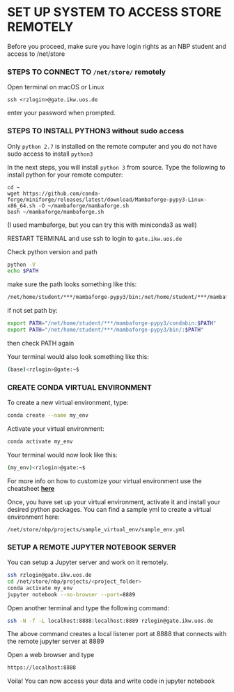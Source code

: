 # SET UP SYSTEM TO ACCESS STORE REMOTELY

Before you proceed, make sure you have login rights as an NBP student and access to /net/store

### STEPS TO CONNECT TO `/net/store/` remotely

Open terminal on macOS or Linux
```
ssh <rzlogin>@gate.ikw.uos.de
```
enter your password when prompted.


### STEPS TO INSTALL PYTHON3 without sudo access
Only `python 2.7` is installed on the remote computer and you do not have sudo access to install `python3`

In the next steps, you will install `python 3` from source. Type the following to install python for your remote computer:

```
cd ~
wget https://github.com/conda-forge/miniforge/releases/latest/download/Mambaforge-pypy3-Linux-x86_64.sh -O ~/mambaforge/mambaforge.sh
bash ~/mambaforge/mambaforge.sh
```
(I used mambaforge, but you can try this with miniconda3 as well)

RESTART TERMINAL and use ssh to login to `gate.ikw.uos.de`

Check python version and path
```bash
python -V
echo $PATH
```
make sure the path looks something like this:

```bash
/net/home/student/***/mambaforge-pypy3/bin:/net/home/student/***/mambaforge-pypy3/condabin:
```
if not set path by:

```bash
export PATH="/net/home/student/***/mambaforge-pypy3/condabin:$PATH"
export PATH="/net/home/student/***/mambaforge-pypy3/bin/:$PATH"
```
then check PATH again

Your terminal would also look something like this:
```bash
(base)<rzlogin>@gate:~$
```

### CREATE CONDA VIRTUAL ENVIRONMENT

To create a new virtual environment, type:
```bash
conda create --name my_env
```
Activate your virtual environment:
```bash
conda activate my_env
```
Your terminal would now look like this:
```bash
(my_env)<rzlogin>@gate:~$
```
For more info on how to customize your virtual environment use the cheatsheet [**here**](https://docs.conda.io/projects/conda/en/4.6.0/_downloads/52a95608c49671267e40c689e0bc00ca/conda-cheatsheet.pdf)

Once, you have set up your virtual environment, activate it and install your desired python packages. You can find a sample yml to create a virtual environment here:

`/net/store/nbp/projects/sample_virtual_env/sample_env.yml`

### SETUP A REMOTE JUPYTER NOTEBOOK SERVER

You can setup a Jupyter server and work on it remotely.

```bash
ssh rzlogin@gate.ikw.uos.de
cd /net/store/nbp/projects/<project_folder>
conda activate my_env
jupyter notebook --no-browser --port=8889
```
Open another terminal and type the following command:

```bash
ssh -N -f -L localhost:8888:localhost:8889 rzlogin@gate.ikw.uos.de
```
The above command creates a local listener port at 8888 that connects with the remote jupyter server at 8889

Open a web browser and type

```html
https://localhost:8888
```
Voila! You can now access your data and write code in jupyter notebook
